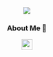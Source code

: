 
<div align="center">
  <img src="https://capsule-render.vercel.app/api?type=venom&color=6CABDD&text=SEUNGJO&fontColor=1C2C5B&animation=twinkling"/> <br/>
  <h3> About Me 👻</h3>
  <a href="https://velog.io/@f1v3"><img src="https://img.shields.io/badge/Velog-11B48A?style=flat&logo=Vimeo&logoColor=white" height="25px;"/></a>
</div>
